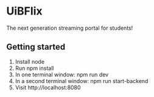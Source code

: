 # UiBFlix

The next generation streaming portal for students!

## Getting started
1. Install node
2. Run npm install
3. In one terminal window: npm run dev
4. In a second terminal window: npm run start-backend
5. Visit http://localhost:8080
